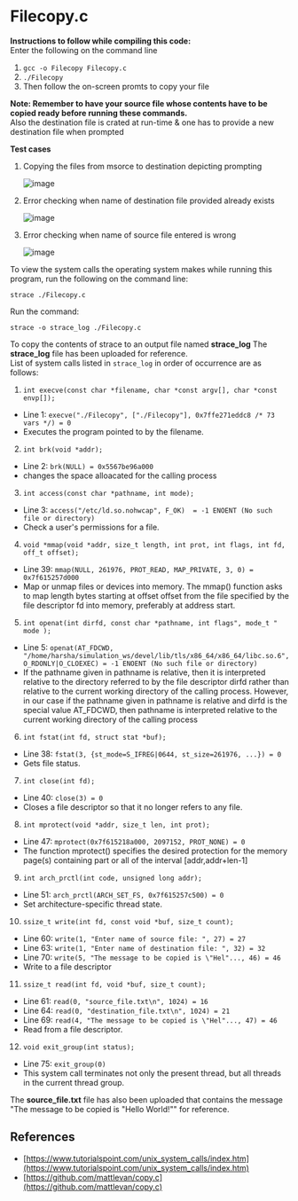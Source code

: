 
# Filecopy.c

**Instructions to follow while compiling this code:**  
Enter the following on the command line  
1. ``` gcc -o Filecopy Filecopy.c ```
2. ```./Filecopy ```
3. Then follow the on-screen promts to copy your file

**Note: Remember to have your source file whose contents have to be copied ready before running these commands.**  
Also the destination file is crated at run-time & one has to provide a new destination file when prompted

**Test cases**
1. Copying the files from msorce to destination depicting prompting

   ![image](https://user-images.githubusercontent.com/75844961/142866623-82c761dd-9759-4f26-ac02-0010a401f3b7.png)
2. Error checking when name of destination file provided already exists

   ![image](https://user-images.githubusercontent.com/75844961/142867377-63a7fd1b-f802-4550-8090-ce8af53a8af8.png)

3. Error checking when name of source file entered is wrong
   
   ![image](https://user-images.githubusercontent.com/75844961/142867663-6082d6a3-1112-48a9-8cf0-32824dbcb2cb.png)

To view the system calls the operating system makes while running this program, run the following on the command line:
```
strace ./Filecopy.c
```
Run the command:

```
strace -o strace_log ./Filecopy.c
```
To copy the contents of strace to an output file named **strace_log**
The **strace_log** file has been uploaded for reference.   
List of system calls listed in ```strace_log``` in order of occurrence are as follows:

1. `int execve(const char *filename, char *const argv[], char *const envp[]);`

  * Line 1: `execve("./Filecopy", ["./Filecopy"], 0x7ffe271eddc8 /* 73 vars */) = 0`
  * Executes the program pointed to by the filename.

2. `int brk(void *addr);`

  * Line 2: `brk(NULL) = 0x5567be96a000`
  *  changes the space alloacated for the calling process
3. `int access(const char *pathname, int mode);`

  * Line 3: `access("/etc/ld.so.nohwcap", F_OK)  = -1 ENOENT (No such file or directory)`
  * Check a user's permissions for a file.

4. `void *mmap(void *addr, size_t length, int prot, int flags, int fd, off_t offset);`

  * Line 39: `mmap(NULL, 261976, PROT_READ, MAP_PRIVATE, 3, 0) = 0x7f615257d000`
  * Map or unmap files or devices into memory. The mmap() function asks to map length bytes starting at offset offset from the file specified by the file descriptor fd into memory, preferably at address start.

5. `int openat(int dirfd, const char *pathname, int flags", mode_t " mode );`

  * Line 5: `openat(AT_FDCWD, "/home/harsha/simulation_ws/devel/lib/tls/x86_64/x86_64/libc.so.6", O_RDONLY|O_CLOEXEC) = -1 ENOENT (No such file or directory)`
  * If the pathname given in pathname is relative, then it is interpreted relative to the directory referred to by the file descriptor dirfd rather than relative to the current working directory of the calling process. However, in our case if the pathname given in pathname is relative and dirfd is the special value AT_FDCWD, then pathname is interpreted relative to the current working directory of the calling process

6. `int fstat(int fd, struct stat *buf);`

  * Line 38: `fstat(3, {st_mode=S_IFREG|0644, st_size=261976, ...}) = 0`
  * Gets file status.

7. `int close(int fd);`

  * Line 40: `close(3) = 0`
  * Closes a file descriptor so that it no longer refers to any file.

8. `int mprotect(void *addr, size_t len, int prot);`

  * Line 47: `mprotect(0x7f615218a000, 2097152, PROT_NONE) = 0`
  * The function mprotect() specifies the desired protection for the memory page(s) containing part or all of the interval [addr,addr+len-1]

9. `int arch_prctl(int code, unsigned long addr);`

  * Line 51: `arch_prctl(ARCH_SET_FS, 0x7f615257c500) = 0`
  * Set architecture-specific thread state.


10. `ssize_t write(int fd, const void *buf, size_t count);`

  * Line 60: `write(1, "Enter name of source file: ", 27) = 27`
  * Line 63: `write(1, "Enter name of destination file: ", 32) = 32`
  * Line 70: `write(5, "The message to be copied is \"Hel"..., 46) = 46`
  * Write to a file descriptor

11. `ssize_t read(int fd, void *buf, size_t count);`

  * Line 61: `read(0, "source_file.txt\n", 1024) = 16`
  * Line 64: `read(0, "destination_file.txt\n", 1024) = 21`
  * Line 69: `read(4, "The message to be copied is \"Hel"..., 47) = 46`
  * Read from a file descriptor.

12. `void exit_group(int status);`

  * Line 75: `exit_group(0)`
  * This system call terminates not only the present thread, but all threads in the current thread group.

The **source_file.txt** file has also been uploaded that contains the message "The message to be copied is "Hello World!"" for reference. 

## References

* [https://www.tutorialspoint.com/unix_system_calls/index.htm](https://www.tutorialspoint.com/unix_system_calls/index.htm)
* [https://github.com/mattlevan/copy.c](https://github.com/mattlevan/copy.c)
